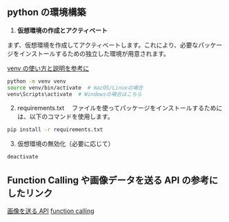 ## python の環境構築

1. **仮想環境の作成とアクティベート**

まず、仮想環境を作成してアクティベートします。これにより、必要なパッケージをインストールするための独立した環境が用意されます。

[venv の使い方と説明を参考に](https://packaging.python.org/ja/latest/guides/installing-using-pip-and-virtual-environments/)

```bash
python -m venv venv
source venv/bin/activate  # macOS/Linuxの場合
venv\Scripts\activate  # Windowsの場合はこちら
```

2. requirements.txt 　ファイルを使ってパッケージをインストールするためには、以下のコマンドを使用します。

```bash
pip install -r requirements.txt
```

3. 仮想環境の無効化（必要に応じて）

```bash
deactivate
```

## Function Calling や画像データを送る API の参考にしたリンク

[画像を送る API](https://platform.openai.com/docs/guides/vision)
[function calling](https://platform.openai.com/docs/assistants/tools/function-calling/quickstart)
